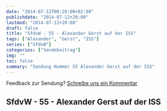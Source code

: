 ```yaml
---
date: "2014-07-12T00:20:00+02:00"
publishdate: "2014-07-12+20:00"
lastmod: "2014-07-12+20:00"
draft: false
title: "SfdvW - 55 - Alexander Gerst auf der ISS"
tags: ["Alexander", "Gerst", "ISS"]
series: ["SfdvW"]
categories: ["Sendebeitrag"]
img: ""
toc: false
summary: "Sendung Nummer 55 Alexander Gerst auf der ISS"
---
```


<div id="example"></div>
<script src="https://cdn.podlove.org/web-player/embed.js"></script>

Feedback zur Sendung?
[Schreibe uns ein Kommentar](mailto:SfdvW@radiocorax.de)

## SfdvW - 55 - Alexander Gerst auf der ISS


<script>
  podlovePlayer('#example', '/blog/sfdvw55.json');
</script>
